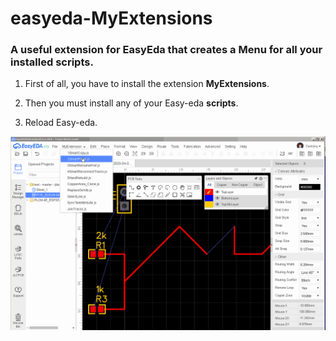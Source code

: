# easyeda-MyExtensions
### A useful extension for EasyEda that creates a Menu for all your installed scripts.
 
 1) First of all, you have to install the extension **MyExtensions**.
 
 2) Then you must install any of your Easy-eda **scripts**.
    
 3) Reload Easy-eda.


![Preview](https://github.com/duritskiy/easyeda-MyExtensions/blob/main/Video%20MyExtensions.gif)

